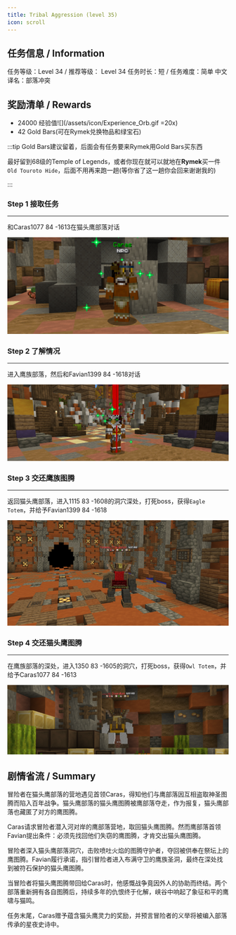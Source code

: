 ```yaml
---
title: Tribal Aggression (level 35)
icon: scroll
---
```



## 任务信息 / Information
任务等级：Level 34 / 推荐等级： Level 34
任务时长：短 / 任务难度：简单
中文译名：部落冲突


## 奖励清单 / Rewards

+ 24000 经验值![](/assets/icon/Experience_Orb.gif =20x)
+ 42 Gold Bars(可在Rymek兑换物品和绿宝石)

:::tip
Gold Bars建议留着，后面会有任务要来Rymek用Gold Bars买东西

最好留到68级的Temple of Legends，或者你现在就可以就地在**Rymek**买一件`Old Touroto Hide`，后面不用再来跑一趟(等你省了这一趟你会回来谢谢我的)


:::


### Step 1 接取任务
---
和<NPC>Caras</NPC><CC>1077 84 -1613</CC>在猫头鹰部落对话

![](/assets/img/lv35-1.png)

### Step 2 了解情况
---

进入鹰族部落，然后和<NPC>Favian</NPC><CC>1399 84 -1618</CC>对话

![](/assets/img/lv35-2.png)
### Step 3 交还鹰族图腾
---

返回猫头鹰部落，进入<CC>1115 83 -1608</CC>的洞穴深处，打死boss，获得`Eagle Totem`，并给予<NPC>Favian</NPC><CC>1399 84 -1618</CC>

![](/assets/img/lv35-3.png)
### Step 4 交还猫头鹰图腾
--- 
在鹰族部落的深处，进入<CC>1350 83 -1605</CC>的洞穴，打死boss，获得`Owl Totem`，并给予<NPC>Caras</NPC><CC>1077 84 -1613</CC>

![](/assets/img/lv35-4.png)

## 剧情省流 / Summary
冒险者在猫头鹰部落的营地遇见首领Caras，得知他们与鹰部落因互相盗取神圣图腾而陷入百年战争。猫头鹰部落的猫头鹰图腾被鹰部落夺走，作为报复，猫头鹰部落也藏匿了对方的鹰图腾。

Caras请求冒险者潜入河对岸的鹰部落营地，取回猫头鹰图腾。然而鹰部落首领Favian提出条件：必须先找回他们失窃的鹰图腾，才肯交出猫头鹰图腾。

冒险者深入猫头鹰部落洞穴，击败喷吐火焰的图腾守护者，夺回被供奉在祭坛上的鹰图腾。Favian履行承诺，指引冒险者进入布满守卫的鹰族圣洞，最终在深处找到被符石保护的猫头鹰图腾。

当冒险者将猫头鹰图腾带回给Caras时，他感慨战争竟因外人的协助而终结。两个部落重新拥有各自图腾后，持续多年的仇恨终于化解，峡谷中响起了象征和平的鹰啸与猫鸣。

任务末尾，Caras赠予蕴含猫头鹰灵力的奖励，并预言冒险者的义举将被编入部落传承的星夜史诗中。